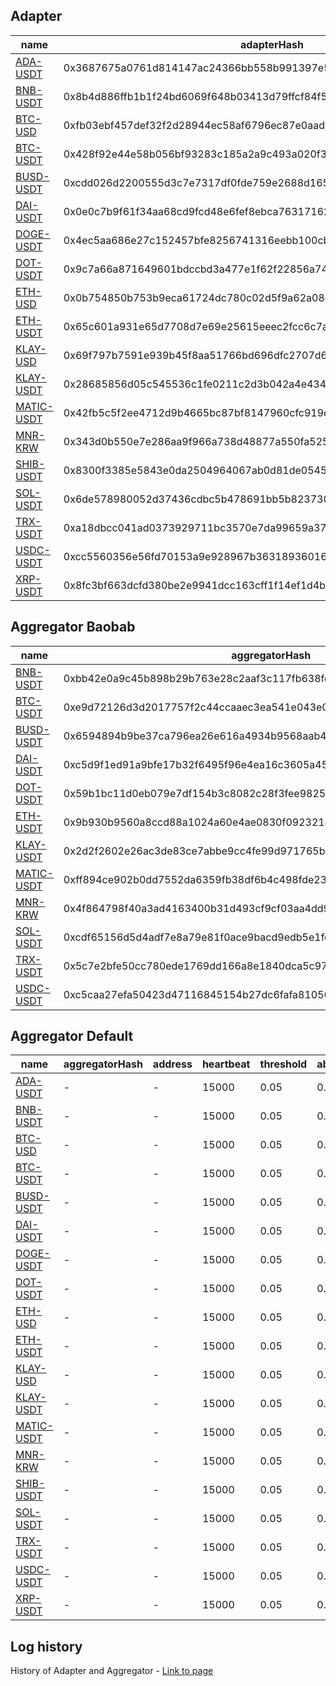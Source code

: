 ## Adapter

| name | adapterHash | decimals | feeds  |
|  --- |  --- |  --- |  ---  |
| [ADA-USDT](adapter/ada-usdt.adapter.json) | 0x3687675a0761d814147ac24366bb558b991397e5cabc6ed31498ba11b6125489 | 8 | 9  |
| [BNB-USDT](adapter/bnb-usdt.adapter.json) | 0x8b4d886ffb1b1f24bd6069f648b03413d79ffcf84f56f3ae23857a02fa4186a5 | 8 | 8  |
| [BTC-USD](adapter/btc-usd.adapter.json) | 0xfb03ebf457def32f2d28944ec58af6796ec87e0aad6e01760bc7037d6ac71ea3 | 8 | 5  |
| [BTC-USDT](adapter/btc-usdt.adapter.json) | 0x428f92e44e58b056bf93283c185a2a9c493a020f3692ba6d79112e79e3178490 | 8 | 9  |
| [BUSD-USDT](adapter/busd-usdt.adapter.json) | 0xcdd026d2200555d3c7e7317df0fde759e2688d165fced268f8e9469f3c195bbf | 8 | 6  |
| [DAI-USDT](adapter/dai-usdt.adapter.json) | 0x0e0c7b9f61f34aa68cd9fcd48e6fef8ebca763171626b808671c9e2d79cf100d | 8 | 6  |
| [DOGE-USDT](adapter/doge-usdt.adapter.json) | 0x4ec5aa686e27c152457bfe8256741316eebb100cb62eb8a1a93590e058b045a0 | 8 | 9  |
| [DOT-USDT](adapter/dot-usdt.adapter.json) | 0x9c7a66a871649601bdccbd3a477e1f62f22856a745b86fa14ffde22e3a72151b | 8 | 8  |
| [ETH-USD](adapter/eth-usd.adapter.json) | 0x0b754850b753b9eca61724dc780c02d5f9a62a08c8853b80a213a03d85e35729 | 8 | 5  |
| [ETH-USDT](adapter/eth-usdt.adapter.json) | 0x65c601a931e65d7708d7e69e25615eeec2fcc6c7a1b5de095370efc2948edaa1 | 8 | 9  |
| [KLAY-USD](adapter/klay-usd.adapter.json) | 0x69f797b7591e939b45f8aa51766bd696dfc2707d6316743b3c8c8bdfac73eb93 | 8 | 2  |
| [KLAY-USDT](adapter/klay-usdt.adapter.json) | 0x28685856d05c545536c1fe0211c2d3b042a4e4346c8ae071f32893873da29c3d | 8 | 9  |
| [MATIC-USDT](adapter/matic-usdt.adapter.json) | 0x42fb5c5f2ee4712d9b4665bc87bf8147960cfc919e1716faaa2b5b7262a3915a | 8 | 8  |
| [MNR-KRW](adapter/mnr-krw.adapter.json) | 0x343d0b550e7e286aa9f966a738d48877a550fa52521196b31f3f314809253cf6 | 8 | 1  |
| [SHIB-USDT](adapter/shib-usdt.adapter.json) | 0x8300f3385e5843e0da2504964067ab0d81de054550826e60577602e50cffe48c | 8 | 8  |
| [SOL-USDT](adapter/sol-usdt.adapter.json) | 0x6de578980052d37436cdbc5b478691bb5b8237302d058fa3f69b1d3a7639bfe2 | 8 | 9  |
| [TRX-USDT](adapter/trx-usdt.adapter.json) | 0xa18dbcc041ad0373929711bc3570e7da99659a370db1665699092a5b231dd8fe | 8 | 7  |
| [USDC-USDT](adapter/usdc-usdt.adapter.json) | 0xcc5560356e56fd70153a9e928967b363189360167d55e9844d69e357b32ed6ca | 8 | 7  |
| [XRP-USDT](adapter/xrp-usdt.adapter.json) | 0x8fc3bf663dcfd380be2e9941dcc163cff1f14ef1d4b7f4140ed2fce34961c4cd | 8 | 9  |

## Aggregator Baobab

| name | aggregatorHash | address | heartbeat | threshold | absoluteThreshold | adapterHash  |
|  --- |  --- |  --- |  --- |  --- |  --- |  ---  |
| [BNB-USDT](aggregator/baobab/bnb-usdt.aggregator.json) | 0xbb42e0a9c45b898b29b763e28c2aaf3c117fb638fd8035378181b7cd6b613bd3 | 0x731A5AFB6e021579138Ea469B25C2ab46ff44199 | 15000 | 0.05 | 0.1 | 0x8b4d886ffb1b1f24bd6069f648b03413d79ffcf84f56f3ae23857a02fa4186a5  |
| [BTC-USDT](aggregator/baobab/btc-usdt.aggregator.json) | 0xe9d72126d3d2017757f2c44ccaaec3ea541e043e0fb976f04ce900d857481d92 | 0xE747418f2fe0F5794c5105f718b59b283E1B5e07 | 15000 | 0.05 | 0.1 | 0x428f92e44e58b056bf93283c185a2a9c493a020f3692ba6d79112e79e3178490  |
| [BUSD-USDT](aggregator/baobab/busd-usdt.aggregator.json) | 0x6594894b9be37ca796ea26e616a4934b9568aab41d17e90385404ba26e57a277 | 0xc820F6E9ab1A9321d22720A0986088A9298563ed | 15000 | 0.05 | 0.1 | 0xcdd026d2200555d3c7e7317df0fde759e2688d165fced268f8e9469f3c195bbf  |
| [DAI-USDT](aggregator/baobab/dai-usdt.aggregator.json) | 0xc5d9f1ed91a9bfe17b32f6495f96e4ea16c3605a4580c58ff90d27260d0bcc6d | 0x219BAD3A896964A2B28Ef4dE6Ae6E6D72B646745 | 15000 | 0.05 | 0.1 | 0x0e0c7b9f61f34aa68cd9fcd48e6fef8ebca763171626b808671c9e2d79cf100d  |
| [DOT-USDT](aggregator/baobab/dot-usdt.aggregator.json) | 0x59b1bc11d0eb079e7df154b3c8082c28f3fee9825c684ab131fd79ea24b58cf2 | 0x2b062807C6B3F8Ca5C366545d50aA19c114E9d7b | 15000 | 0.05 | 0.1 | 0x9c7a66a871649601bdccbd3a477e1f62f22856a745b86fa14ffde22e3a72151b  |
| [ETH-USDT](aggregator/baobab/eth-usdt.aggregator.json) | 0x9b930b9560a8ccd88a1024a60e4ae0830f092321d07bd1ca2e948cc8d6c7ab2b | 0xf1AF997ffA9b43CcA41078d74C3F897DB998e9bd | 15000 | 0.05 | 0.1 | 0x65c601a931e65d7708d7e69e25615eeec2fcc6c7a1b5de095370efc2948edaa1  |
| [KLAY-USDT](aggregator/baobab/klay-usdt.aggregator.json) | 0x2d2f2602e26ac3de83ce7abbe9cc4fe99d971765b4328c4c659018e0356fea71 | 0xf0d6Ccdd18B8A7108b901af872021109C27095bA | 15000 | 0.05 | 0.1 | 0x28685856d05c545536c1fe0211c2d3b042a4e4346c8ae071f32893873da29c3d  |
| [MATIC-USDT](aggregator/baobab/matic-usdt.aggregator.json) | 0xff894ce902b0dd7552da6359fb38df6b4c498fde2394225f3f0fd167099fb4aa | 0x7970d00F24e65F1BC757896e32Db820A8e9260F0 | 15000 | 0.05 | 0.1 | 0x42fb5c5f2ee4712d9b4665bc87bf8147960cfc919e1716faaa2b5b7262a3915a  |
| [MNR-KRW](aggregator/baobab/mnr-krw.aggregator.json) | 0x4f864798f40a3ad4163400b31d493cf9cf03aa4dd9ce1153b9bda5e47cf6ecaa | 0x22ddDb9749cB5941DdEc5fD50B12CfDdB8E259c9 | 15000 | 0.05 | 0.1 | 0x343d0b550e7e286aa9f966a738d48877a550fa52521196b31f3f314809253cf6  |
| [SOL-USDT](aggregator/baobab/sol-usdt.aggregator.json) | 0xcdf65156d5d4adf7e8a79e81f0ace9bacd9edb5e1fd64a4e9de38739df2b13cb | 0xBd01EdC16597f68E03607ba4b941596729ec78f7 | 15000 | 0.05 | 0.1 | 0x6de578980052d37436cdbc5b478691bb5b8237302d058fa3f69b1d3a7639bfe2  |
| [TRX-USDT](aggregator/baobab/trx-usdt.aggregator.json) | 0x5c7e2bfe50cc780ede1769dd166a8e1840dca5c971bf4f3b659ff0eaa6eae7e6 | 0xb4de9C81eaA329E1E7161E9a235D795E29eec60D | 15000 | 0.05 | 0.1 | 0xa18dbcc041ad0373929711bc3570e7da99659a370db1665699092a5b231dd8fe  |
| [USDC-USDT](aggregator/baobab/usdc-usdt.aggregator.json) | 0xc5caa27efa50423d47116845154b27dc6fafa81056f623ad6797bb2965283cc3 | 0x49e47b1149149CAEc5384427E41A387Bbc17698c | 15000 | 0.05 | 0.1 | 0xcc5560356e56fd70153a9e928967b363189360167d55e9844d69e357b32ed6ca  |

## Aggregator Default

| name                                                        | aggregatorHash | address | heartbeat | threshold | absoluteThreshold | adapterHash                                                        |
|-------------------------------------------------------------|----------------|---------|-----------|-----------|-------------------|--------------------------------------------------------------------|
| [ADA-USDT](aggregator/default/ada-usdt.aggregator.json)     | -              | -       | 15000     | 0.05      | 0.1               | 0x3687675a0761d814147ac24366bb558b991397e5cabc6ed31498ba11b6125489 |
| [BNB-USDT](aggregator/default/bnb-usdt.aggregator.json)     | -              | -       | 15000     | 0.05      | 0.1               | 0x8b4d886ffb1b1f24bd6069f648b03413d79ffcf84f56f3ae23857a02fa4186a5 |
| [BTC-USD](aggregator/default/btc-usd.aggregator.json)       | -              | -       | 15000     | 0.05      | 0.1               | 0xfb03ebf457def32f2d28944ec58af6796ec87e0aad6e01760bc7037d6ac71ea3 |
| [BTC-USDT](aggregator/default/btc-usdt.aggregator.json)     | -              | -       | 15000     | 0.05      | 0.1               | 0x428f92e44e58b056bf93283c185a2a9c493a020f3692ba6d79112e79e3178490 |
| [BUSD-USDT](aggregator/default/busd-usdt.aggregator.json)   | -              | -       | 15000     | 0.05      | 0.1               | 0xcdd026d2200555d3c7e7317df0fde759e2688d165fced268f8e9469f3c195bbf |
| [DAI-USDT](aggregator/default/dai-usdt.aggregator.json)     | -              | -       | 15000     | 0.05      | 0.1               | 0x0e0c7b9f61f34aa68cd9fcd48e6fef8ebca763171626b808671c9e2d79cf100d |
| [DOGE-USDT](aggregator/default/doge-usdt.aggregator.json)   | -              | -       | 15000     | 0.05      | 0.1               | 0x4ec5aa686e27c152457bfe8256741316eebb100cb62eb8a1a93590e058b045a0 |
| [DOT-USDT](aggregator/default/dot-usdt.aggregator.json)     | -              | -       | 15000     | 0.05      | 0.1               | 0x9c7a66a871649601bdccbd3a477e1f62f22856a745b86fa14ffde22e3a72151b |
| [ETH-USD](aggregator/default/eth-usd.aggregator.json)       | -              | -       | 15000     | 0.05      | 0.1               | 0x0b754850b753b9eca61724dc780c02d5f9a62a08c8853b80a213a03d85e35729 |
| [ETH-USDT](aggregator/default/eth-usdt.aggregator.json)     | -              | -       | 15000     | 0.05      | 0.1               | 0x65c601a931e65d7708d7e69e25615eeec2fcc6c7a1b5de095370efc2948edaa1 |
| [KLAY-USD](aggregator/default/klay-usd.aggregator.json)     | -              | -       | 15000     | 0.05      | 0.1               | 0x69f797b7591e939b45f8aa51766bd696dfc2707d6316743b3c8c8bdfac73eb93 |
| [KLAY-USDT](aggregator/default/klay-usdt.aggregator.json)   | -              | -       | 15000     | 0.05      | 0.1               | 0x28685856d05c545536c1fe0211c2d3b042a4e4346c8ae071f32893873da29c3d |
| [MATIC-USDT](aggregator/default/matic-usdt.aggregator.json) | -              | -       | 15000     | 0.05      | 0.1               | 0x42fb5c5f2ee4712d9b4665bc87bf8147960cfc919e1716faaa2b5b7262a3915a |
| [MNR-KRW](aggregator/default/mnr-krw.aggregator.json)       | -              | -       | 15000     | 0.05      | 0.1               | 0x343d0b550e7e286aa9f966a738d48877a550fa52521196b31f3f314809253cf6 |
| [SHIB-USDT](aggregator/default/shib-usdt.aggregator.json)   | -              | -       | 15000     | 0.05      | 0.1               | 0x8300f3385e5843e0da2504964067ab0d81de054550826e60577602e50cffe48c |
| [SOL-USDT](aggregator/default/sol-usdt.aggregator.json)     | -              | -       | 15000     | 0.05      | 0.1               | 0x6de578980052d37436cdbc5b478691bb5b8237302d058fa3f69b1d3a7639bfe2 |
| [TRX-USDT](aggregator/default/trx-usdt.aggregator.json)     | -              | -       | 15000     | 0.05      | 0.1               | 0xa18dbcc041ad0373929711bc3570e7da99659a370db1665699092a5b231dd8fe |
| [USDC-USDT](aggregator/default/usdc-usdt.aggregator.json)   | -              | -       | 15000     | 0.05      | 0.1               | 0xcc5560356e56fd70153a9e928967b363189360167d55e9844d69e357b32ed6ca |
| [XRP-USDT](aggregator/default/xrp-usdt.aggregator.json)     | -              | -       | 15000     | 0.05      | 0.1               | 0x8fc3bf663dcfd380be2e9941dcc163cff1f14ef1d4b7f4140ed2fce34961c4cd |

## Log history

History of Adapter and Aggregator - [Link to page](HISTORY.md)
